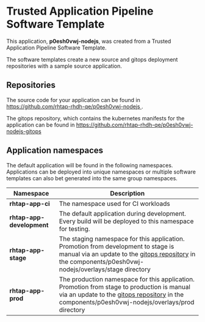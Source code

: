 # Trusted Application Pipeline Software Template

This application, **p0esh0vwj-nodejs**, was created from a Trusted Application Pipeline Software Template.

The software templates create a new source and gitops deployment repositories with a sample source application. 

## Repositories

The source code for your application can be found in [https://github.com/rhtap-rhdh-qe/p0esh0vwj-nodejs ](https://github.com/rhtap-rhdh-qe/p0esh0vwj-nodejs ).
 
The gitops repository, which contains the kubernetes manifests for the application can be found in 
[https://github.com/rhtap-rhdh-qe/p0esh0vwj-nodejs-gitops ](https://github.com/rhtap-rhdh-qe/p0esh0vwj-nodejs-gitops ) 

## Application namespaces 

The default application will be found in the following namespaces. Applications can be deployed into unique namespaces or multiple software templates can also bet generated into the same group namespaces.  

|  Namespace   |  Description   |  
| -------- | -------- |
| **rhtap-app-ci** | The namespace used for CI workloads |
| **rhtap-app-development** | The default application during development. Every build will be deployed to this namespace for testing. |
| **rhtap-app-stage** | The staging namespace for this application. Promotion from development to stage is manual via an update to the [gitops repository](https://github.com/rhtap-rhdh-qe/p0esh0vwj-nodejs-gitops ) in the components/p0esh0vwj-nodejs/overlays/stage directory |
| **rhtap-app-prod** | The production namespace for this application. Promotion from stage to production is manual via an update to the [gitops repository](https://github.com/rhtap-rhdh-qe/p0esh0vwj-nodejs-gitops ) in the components/p0esh0vwj-nodejs/overlays/prod directory |